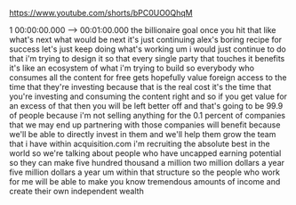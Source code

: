 https://www.youtube.com/shorts/bPC0UO0QhqM

1 00:00:00.000 --\> 00:01:00.000 the billionaire goal once you hit that
like what's next what would be next it's just continuing alex's boring
recipe for success let's just keep doing what's working um i would just
continue to do that i'm trying to design it so that every single party
that touches it benefits it's like an ecosystem of what i'm trying to
build so everybody who consumes all the content for free gets hopefully
value foreign access to the time that they're investing because that is
the real cost it's the time that you're investing and consuming the
content right and so if you get value for an excess of that then you
will be left better off and that's going to be 99.9 of people because
i'm not selling anything for the 0.1 percent of companies that we may
end up partnering with those companies will benefit because we'll be
able to directly invest in them and we'll help them grow the team that i
have within acquisition.com i'm recruiting the absolute best in the
world so we're talking about people who have uncapped earning potential
so they can make five hundred thousand a million two million dollars a
year five million dollars a year um within that structure so the people
who work for me will be able to make you know tremendous amounts of
income and create their own independent wealth

